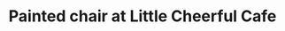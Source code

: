 ---
title: "Painted chair at Little Cheerful Cafe"
picture: "/assets/camera-roll/2018/03/2018-03-05-painted-chair-at-little-cheerful-cafe/20180305_203700203_iOS.jpg"
near:
  - A family at the Little Cheerful Cafe
thumbnail: "/assets/camera-roll/2018/03/2018-03-05-painted-chair-at-little-cheerful-cafe/20180305_203700203_iOS-thumbnail.jpg"
tags:
  - photograph
  - Artist Unknown
  - chair
  - restaurant
  - Little Cheerful Cafe
  - Bellingham
---